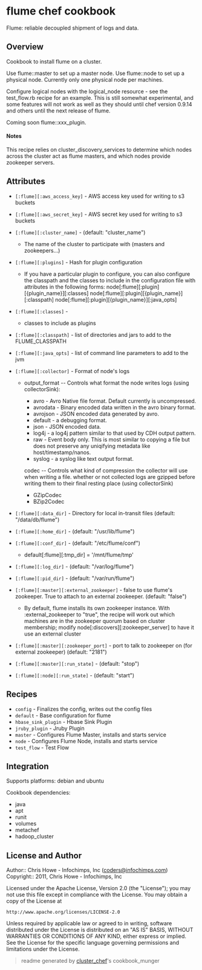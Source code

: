 # flume chef cookbook

Flume: reliable decoupled shipment of logs and data.

## Overview

Cookbook to install flume on a cluster.

Use flume::master to set up a master node. Use flume::node to set up a
physical node. Currently only one physical node per machines. 

Configure logical nodes with the logical_node resource - see the test_flow.rb 
recipe for an example. This is still somewhat experimental, and some features
will not work as well as they should until chef version 0.9.14 and others until
the next release of flume.

Coming soon flume::xxx_plugin.

#### Notes

This recipe relies on cluster_discovery_services to determine which nodes 
across the cluster act as flume masters, and which nodes provide zookeeper
servers.

## Attributes

* `[:flume][:aws_access_key]`         - AWS access key used for writing to s3 buckets
* `[:flume][:aws_secret_key]`         - AWS secret key used for writing to s3 buckets
* `[:flume][:cluster_name]`           -  (default: "cluster_name")
  - The name of the cluster to participate with (masters and zookeepers...)
* `[:flume][:plugins]`                - Hash for plugin configuration
  - If you have a particular plugin to configure, you can also configure the classpath and the classes to include in the configuration file with attributes in the following forms:
    node[:flume][:plugin][{plugin_name}][:classes]
    node[:flume][:plugin][{plugin_name}][:classpath]
    node[:flume][:plugin][{plugin_name}][:java_opts]
* `[:flume][:classes]`                - 
  - classes to include as plugins
* `[:flume][:classpath]`              - list of directories and jars to add to the FLUME_CLASSPATH
* `[:flume][:java_opts]`              - list of command line parameters to add to the jvm
* `[:flume][:collector]`              - Format of node's logs
  - output_format -- Controls what format the node writes logs (using collectorSink):
     * avro - Avro Native file format. Default currently is uncompressed.
     * avrodata - Binary encoded data written in the avro binary format.
     * avrojson - JSON encoded data generated by avro.
     * default - a debugging format.
     * json - JSON encoded data.
     * log4j - a log4j pattern similar to that used by CDH output pattern.
     * raw - Event body only. This is most similar to copying a file but does not preserve any uniqifying metadata like host/timestamp/nanos.
     * syslog - a syslog like text output format.
    
    codec -- Controls what kind of compression the collector will use when writing a file.
    whether or not collected logs are gzipped before writing
    them to their final resting place (using collectorSink)
     * GZipCodec
     * BZip2Codec
    
* `[:flume][:data_dir]`               - Directory for local in-transit files (default: "/data/db/flume")
* `[:flume][:home_dir]`               -  (default: "/usr/lib/flume")
* `[:flume][:conf_dir]`               -  (default: "/etc/flume/conf")
  - default[:flume][:tmp_dir]               = '/mnt/flume/tmp'
* `[:flume][:log_dir]`                -  (default: "/var/log/flume")
* `[:flume][:pid_dir]`                -  (default: "/var/run/flume")
* `[:flume][:master][:external_zookeeper]` - false to use flume's zookeeper. True to attach to an external zookeeper. (default: "false")
  - By default, flume installs its own zookeeper instance.  With :external_zookeeper to "true", the recipe will work out which machines are in the zookeeper quorum based on cluster membership; modify node[:discovers][:zookeeper_server] to have it use an external cluster
* `[:flume][:master][:zookeeper_port]` - port to talk to zookeeper on (for external zookeeper) (default: "2181")
* `[:flume][:master][:run_state]`     -  (default: "stop")
* `[:flume][:node][:run_state]`       -  (default: "start")

## Recipes 

* `config`                   - Finalizes the config, writes out the config files
* `default`                  - Base configuration for flume
* `hbase_sink_plugin`        - Hbase Sink Plugin
* `jruby_plugin`             - Jruby Plugin
* `master`                   - Configures Flume Master, installs and starts service
* `node`                     - Configures Flume Node, installs and starts service
* `test_flow`                - Test Flow

## Integration

Supports platforms: debian and ubuntu

Cookbook dependencies:
* java
* apt
* runit
* volumes
* metachef
* hadoop_cluster


## License and Author

Author::                Chris Howe - Infochimps, Inc (<coders@infochimps.com>)
Copyright::             2011, Chris Howe - Infochimps, Inc

Licensed under the Apache License, Version 2.0 (the "License");
you may not use this file except in compliance with the License.
You may obtain a copy of the License at

    http://www.apache.org/licenses/LICENSE-2.0

Unless required by applicable law or agreed to in writing, software
distributed under the License is distributed on an "AS IS" BASIS,
WITHOUT WARRANTIES OR CONDITIONS OF ANY KIND, either express or implied.
See the License for the specific language governing permissions and
limitations under the License.

> readme generated by [cluster_chef](http://github.com/infochimps/cluster_chef)'s cookbook_munger
